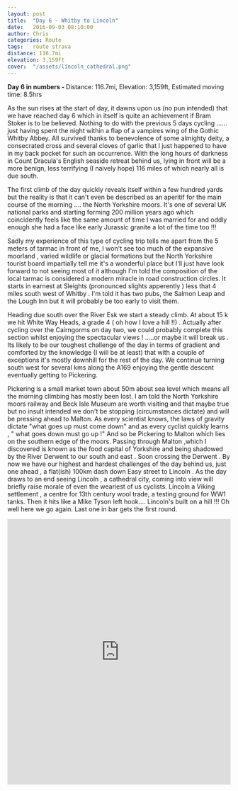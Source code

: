 ```yaml
---
layout: post
title:  "Day 6 - Whitby to Lincoln"
date:   2016-09-03 08:10:00
author: Chris
categories: Route
tags:	route strava
distance: 116.7mi
elevation: 3,159ft
cover:  "/assets/lincoln_cathedral.png"
---
```


<div class="key-stats">
  <strong>Day 6 in numbers - </strong> Distance: 116.7mi, Elevation: 3,159ft, Estimated moving time: 8.5hrs
</div>

As the sun rises at the start of day, it dawns upon us (no pun intended) that we have reached day 6 which in itself is quite an achievement if Bram Stoker is to be believed. Nothing to do with the previous 5 days cycling ...... just having spent the night within a flap of a vampires wing of the Gothic Whitby Abbey. All survived thanks to benevolence of some almighty deity, a consecrated cross and several cloves of garlic that I just happened to have in my back pocket for such an occurrence. With the long hours of darkness in Count Dracula's English seaside retreat behind us, lying in front will be a more benign, less terrifying (I naively hope) 116 miles of which nearly all is due south.

The first climb of the day quickly reveals itself within a few hundred yards but the reality is that it can't even be described as an aperitif for the main course of the morning .... the North Yorkshire moors. It's one of several UK national parks and starting forming 200 million years ago which coincidently feels like the same amount of time I was married for and  oddly enough she had a face like early Jurassic granite a lot of the time too !!!

Sadly my experience of this type of cycling trip tells me apart from the 5 meters of tarmac in front of me, I won't see too much of the expansive moorland , varied wildlife or glacial formations but the North Yorkshire tourist board impartially tell me it's a wonderful place but  I'll just have look forward to not seeing most of it although I'm told the composition of the local tarmac is considered a modern miracle in road construction circles.
It starts in earnest at Sleights (pronounced slights apperently ) less that 4 miles south west of Whitby . I'm told it has two pubs, the Salmon Leap and the Lough Inn but it will probably be too early to visit them.

Heading due south over the River Esk we start a steady climb. At about 15 k we hit White Way Heads, a grade 4 ( oh how I love a hill !!) . Actually after cycling over the Cairngorms on day two, we could probably complete this section whilst enjoying the spectacular views ! .....or maybe it will break us . Its likely to be our toughest challenge of the day in terms of gradient and comforted by the knowledge (I will be at least)  that with a couple of exceptions it's mostly downhill for the rest of the day. We continue turning south west for several kms along the A169 enjoying the gentle descent eventually getting to Pickering.

Pickering is a small market town about 50m about sea level which means all the morning climbing has mostly been lost. I am told the North Yorkshire moors railway  and Beck Isle Museum are worth visiting and that maybe true but no insult intended we don't be stopping (circumstances dictate) and will be pressing ahead to Malton. As every scientist knows, the  laws of gravity dictate "what goes up must come down"  and as every cyclist quickly learns , " what goes down must go up !" And so be Pickering to Malton which lies on the southern edge of the moors. Passing through Malton ,which I discovered is known as the food capital of Yorkshire  and being shadowed by the River Derwent to our south and east . Soon crossing the Derwent . By now we have our highest and hardest challenges of the day behind us, just one ahead ,  a flat(ish) 100km dash down Easy street to Lincoln . As the day draws to an end seeing Lincoln , a cathedral city, coming into view will briefly raise morale of even the weariest of us cyclists. Lincoln a Viking settlement , a centre for 13th century wool trade, a testing ground for WW1 tanks. Then it hits like a Mike Tyson left hook.... Lincoln's built on a hill !!!  Oh well here we go again.  Last one in bar gets the first round.

<iframe style="width:100%;height:600px;" src="https://veloviewer.com/routes/6937586/embed2" frameborder="0" scrolling="no"></iframe>

